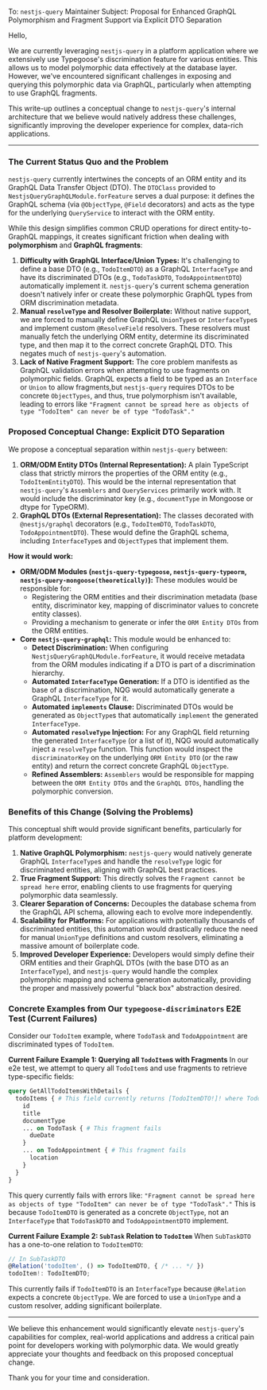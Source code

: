 To: `nestjs-query` Maintainer
Subject: Proposal for Enhanced GraphQL Polymorphism and Fragment Support via Explicit DTO Separation

Hello,

We are currently leveraging `nestjs-query` in a platform application where we extensively use Typegoose's discrimination feature for various entities. This allows us to model polymorphic data effectively at the database layer. However, we've encountered significant challenges in exposing and querying this polymorphic data via GraphQL, particularly when attempting to use GraphQL fragments.

This write-up outlines a conceptual change to `nestjs-query`'s internal architecture that we believe would natively address these challenges, significantly improving the developer experience for complex, data-rich applications.

---

### The Current Status Quo and the Problem

`nestjs-query` currently intertwines the concepts of an ORM entity and its GraphQL Data Transfer Object (DTO). The `DTOClass` provided to `NestjsQueryGraphQLModule.forFeature` serves a dual purpose: it defines the GraphQL schema (via `@ObjectType`, `@Field` decorators) and acts as the type for the underlying `QueryService` to interact with the ORM entity.

While this design simplifies common CRUD operations for direct entity-to-GraphQL mappings, it creates significant friction when dealing with **polymorphism** and **GraphQL fragments**:

1.  **Difficulty with GraphQL Interface/Union Types:** It's challenging to define a base DTO (e.g., `TodoItemDTO`) as a GraphQL `InterfaceType` and have its discriminated DTOs (e.g., `TodoTaskDTO`, `TodoAppointmentDTO`) automatically implement it. `nestjs-query`'s current schema generation doesn't natively infer or create these polymorphic GraphQL types from ORM discrimination metadata.
2.  **Manual `resolveType` and Resolver Boilerplate:** Without native support, we are forced to manually define GraphQL `UnionType`s or `InterfaceType`s and implement custom `@ResolveField` resolvers. These resolvers must manually fetch the underlying ORM entity, determine its discriminated type, and then map it to the correct concrete GraphQL DTO. This negates much of `nestjs-query`'s automation.
3.  **Lack of Native Fragment Support:** The core problem manifests as GraphQL validation errors when attempting to use fragments on polymorphic fields. GraphQL expects a field to be typed as an `Interface` or `Union` to allow fragments,but `nestjs-query` requires DTOs to be concrete `ObjectTypes`, and thus, true polymorphism isn't available, leading to errors like `"Fragment cannot be spread here as objects of type "TodoItem" can never be of type "TodoTask"."`

### Proposed Conceptual Change: Explicit DTO Separation

We propose a conceptual separation within `nestjs-query` between:

1.  **ORM/ODM Entity DTOs (Internal Representation):** A plain TypeScript class that strictly mirrors the properties of the ORM entity (e.g., `TodoItemEntityDTO`). This would be the internal representation that `nestjs-query`'s `Assemblers` and `QueryServices` primarily work with. It would include the discriminator key (e.g., `documentType` in Mongoose or dtype for TypeORM).
2.  **GraphQL DTOs (External Representation):** The classes decorated with `@nestjs/graphql` decorators (e.g., `TodoItemDTO`, `TodoTaskDTO`, `TodoAppointmentDTO`). These would define the GraphQL schema, including `InterfaceType`s and `ObjectType`s that implement them.

**How it would work:**

*   **ORM/ODM Modules (`nestjs-query-typegoose`, `nestjs-query-typeorm`, `nestjs-query-mongoose(theoretically)`):** These modules would be responsible for:
    *   Registering the ORM entities and their discrimination metadata (base entity, discriminator key, mapping of discriminator values to concrete entity classes).
    *   Providing a mechanism to generate or infer the `ORM Entity DTOs` from the ORM entities.
*   **Core `nestjs-query-graphql`:** This module would be enhanced to:
    *   **Detect Discrimination:** When configuring `NestjsQueryGraphQLModule.forFeature`, it would receive metadata from the ORM modules indicating if a DTO is part of a discrimination hierarchy.
    *   **Automated `InterfaceType` Generation:** If a DTO is identified as the base of a discrimination, NQG would automatically generate a GraphQL `InterfaceType` for it.
    *   **Automated `implements` Clause:** Discriminated DTOs would be generated as `ObjectType`s that automatically `implement` the generated `InterfaceType`.
    *   **Automated `resolveType` Injection:** For any GraphQL field returning the generated `InterfaceType` (or a list of it), NQG would automatically inject a `resolveType` function. This function would inspect the `discriminatorKey` on the underlying `ORM Entity DTO` (or the raw entity) and return the correct concrete GraphQL `ObjectType`.
    *   **Refined Assemblers:** `Assemblers` would be responsible for mapping between the `ORM Entity DTOs` and the `GraphQL DTOs`, handling the polymorphic conversion.

### Benefits of this Change (Solving the Problems)

This conceptual shift would provide significant benefits, particularly for platform development:

1.  **Native GraphQL Polymorphism:** `nestjs-query` would natively generate GraphQL `InterfaceType`s and handle the `resolveType` logic for discriminated entities, aligning with GraphQL best practices.
2.  **True Fragment Support:** This directly solves the `Fragment cannot be spread here` error, enabling clients to use fragments for querying polymorphic data seamlessly.
3.  **Clearer Separation of Concerns:** Decouples the database schema from the GraphQL API schema, allowing each to evolve more independently.
4.  **Scalability for Platforms:** For applications with potentially thousands of discriminated entities, this automation would drastically reduce the need for manual `UnionType` definitions and custom resolvers, eliminating a massive amount of boilerplate code.
5.  **Improved Developer Experience:** Developers would simply define their ORM entities and their GraphQL DTOs (with the base DTO as an `InterfaceType`), and `nestjs-query` would handle the complex polymorphic mapping and schema generation automatically, providing the proper and massively powerful "black box" abstraction desired.

### Concrete Examples from Our `typegoose-discriminators` E2E Test (Current Failures)

Consider our `TodoItem` example, where `TodoTask` and `TodoAppointment` are discriminated types of `TodoItem`.

**Current Failure Example 1: Querying all `TodoItem`s with Fragments**
In our e2e test, we attempt to query all `TodoItem`s and use fragments to retrieve type-specific fields:

```graphql
query GetAllTodoItemsWithDetails {
  todoItems { # This field currently returns [TodoItemDTO!]! where TodoItemDTO is an ObjectType
    id
    title
    documentType
    ... on TodoTask { # This fragment fails
      dueDate
    }
    ... on TodoAppointment { # This fragment fails
      location
    }
  }
}
```
This query currently fails with errors like: `"Fragment cannot be spread here as objects of type "TodoItem" can never be of type "TodoTask"."` This is because `TodoItemDTO` is generated as a concrete `ObjectType`, not an `InterfaceType` that `TodoTaskDTO` and `TodoAppointmentDTO` implement.

**Current Failure Example 2: `SubTask` Relation to `TodoItem`**
When `SubTaskDTO` has a one-to-one relation to `TodoItemDTO`:

```typescript
// In SubTaskDTO
@Relation('todoItem', () => TodoItemDTO, { /* ... */ })
todoItem!: TodoItemDTO;
```
This currently fails if `TodoItemDTO` is an `InterfaceType` because `@Relation` expects a concrete `ObjectType`. We are forced to use a `UnionType` and a custom resolver, adding significant boilerplate.

---

We believe this enhancement would significantly elevate `nestjs-query`'s capabilities for complex, real-world applications and address a critical pain point for developers working with polymorphic data. We would greatly appreciate your thoughts and feedback on this proposed conceptual change.

Thank you for your time and consideration.